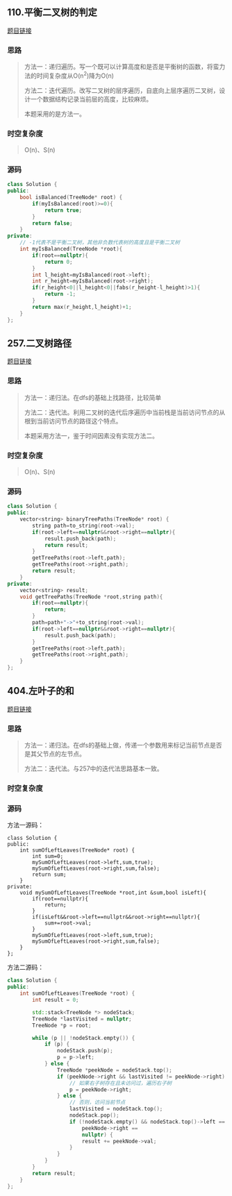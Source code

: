 ## 110.平衡二叉树的判定

[题目链接](https://leetcode.cn/problems/balanced-binary-tree/description/)

### 思路

> 方法一：递归遍历。写一个既可以计算高度和是否是平衡树的函数，将蛮力法的时间复杂度从O(n<sup>2</sup>)降为O(n)
>
> 方法二：迭代遍历。改写二叉树的层序遍历，自底向上层序遍历二叉树，设计一个数据结构记录当前层的高度，比较麻烦。
>
> 本题采用的是方法一。

### 时空复杂度

> O(n)、S(n)

### 源码

```C++
class Solution {
public:
    bool isBalanced(TreeNode* root) {
        if(myIsBalanced(root)>=0){
            return true;
        }
        return false;
    }
private:
    // -1代表不是平衡二叉树，其他非负数代表树的高度且是平衡二叉树
    int myIsBalanced(TreeNode *root){
        if(root==nullptr){
            return 0;
        }
        int l_height=myIsBalanced(root->left);
        int r_height=myIsBalanced(root->right);
        if(r_height<0||l_height<0||fabs(r_height-l_height)>1){
            return -1;
        }
        return max(r_height,l_height)+1;
    }
};
```

## 257.二叉树路径

[题目链接](https://leetcode.cn/problems/binary-tree-paths/)

### 思路

> 方法一：递归法。在dfs的基础上找路径，比较简单
>
> 方法二：迭代法。利用二叉树的迭代后序遍历中当前栈是当前访问节点的从根到当前访问节点的路径这个特点。
>
> 本题采用方法一，鉴于时间因素没有实现方法二。

### 时空复杂度

> O(n)、S(n)

### 源码

```C++
class Solution {
public:
    vector<string> binaryTreePaths(TreeNode* root) {
        string path=to_string(root->val);
        if(root->left==nullptr&&root->right==nullptr){
            result.push_back(path);
            return result;
        }
        getTreePaths(root->left,path);
        getTreePaths(root->right,path);
        return result;
    }
private:
    vector<string> result;
    void getTreePaths(TreeNode *root,string path){
        if(root==nullptr){
            return;
        }
        path=path+"->"+to_string(root->val);
        if(root->left==nullptr&&root->right==nullptr){
            result.push_back(path);
        }
        getTreePaths(root->left,path);
        getTreePaths(root->right,path);
    }
};
```

## 404.左叶子的和

[题目链接](https://leetcode.cn/problems/sum-of-left-leaves/description/)

### 思路

> 方法一：递归法。在dfs的基础上做，传递一个参数用来标记当前节点是否是其父节点的左节点。
>
> 方法二：迭代法。与257中的迭代法思路基本一致。

### 时空复杂度

### 源码

方法一源码：

```
class Solution {
public:
    int sumOfLeftLeaves(TreeNode* root) {
        int sum=0;
        mySumOfLeftLeaves(root->left,sum,true);
        mySumOfLeftLeaves(root->right,sum,false);
        return sum;
    }
private:
    void mySumOfLeftLeaves(TreeNode *root,int &sum,bool isLeft){
        if(root==nullptr){
            return;
        }
        if(isLeft&&root->left==nullptr&&root->right==nullptr){
            sum+=root->val;
        }
        mySumOfLeftLeaves(root->left,sum,true);
        mySumOfLeftLeaves(root->right,sum,false);
    }
};
```

方法二源码：

```C++
class Solution {
public:
    int sumOfLeftLeaves(TreeNode *root) {
        int result = 0;

        std::stack<TreeNode *> nodeStack;
        TreeNode *lastVisited = nullptr;
        TreeNode *p = root;

        while (p || !nodeStack.empty()) {
            if (p) {
                nodeStack.push(p);
                p = p->left;
            } else {
                TreeNode *peekNode = nodeStack.top();
                if (peekNode->right && lastVisited != peekNode->right) {
                    // 如果右子树存在且未访问过，遍历右子树
                    p = peekNode->right;
                } else {
                    // 否则，访问当前节点
                    lastVisited = nodeStack.top();
                    nodeStack.pop();
                    if (!nodeStack.empty() && nodeStack.top()->left == peekNode && peekNode->left == nullptr &&
                        peekNode->right ==
                        nullptr) {
                        result += peekNode->val;
                    }
                }
            }
        }
        return result;
    }
};
```

